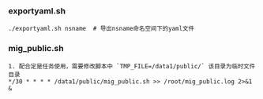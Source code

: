 ### exportyaml.sh
```shell
./exportyaml.sh nsname  # 导出nsname命名空间下的yaml文件
```

### mig_public.sh
```shell
1. 配合定是任务使用，需要修改脚本中 `TMP_FILE=/data1/public/` 该目录为临时文件目录
*/30 * * * * /data1/public/mig_public.sh >> /root/mig_public.log 2>&1 &  
```


